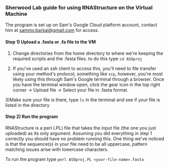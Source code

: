 ### Sherwood Lab guide for using RNAStructure on the Virtual Machine

The program is set up on Sam's Google Cloud platform account, contact him at sammy.barkal@gmail.com for access. 

#### Step 1) Upload a .fasta or .fa file to the VM



1) Change directories from the home directory to where we're keeping the required scripts and the .fasta files. to do this type `cd ASOproj`

2) If you've used an ssh client to access this, you'll need to file transfer using your method's protocol, something like `scp`, however, you're most likely using this through Sam's Google terminal through a browser. Once you have the terminal window open, click the gear icon in the top right corner -> Upload file -> Select your file in .fasta format.

3)Make sure your file is there, type `ls` in the terminal and see if your file is listed in the directory


#### Step 2) Run the program 

RNAStructure is a perl (.PL) file that takes the input file (the one you just uploaded) as its only argument. Assuming you did everything in step 1 correctly you should have no problem running this. One thing we've noticed is that the sequence(s) in your file need to be all uppercase, pattern matching issues arise with lowercase characters. 

To run the program type `perl ASOproj.PL <your-file-name>.fasta`
